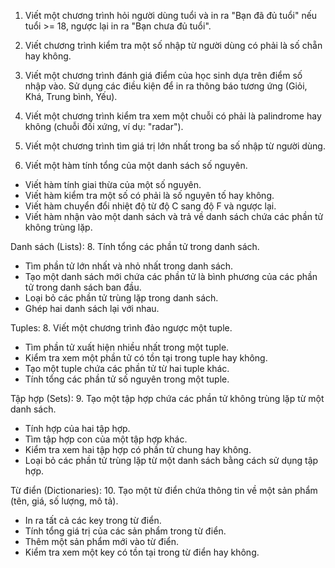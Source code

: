1. Viết một chương trình hỏi người dùng tuổi và in ra "Bạn đã đủ tuổi" nếu tuổi >= 18, ngược lại in ra "Bạn chưa đủ tuổi".
2. Viết chương trình kiểm tra một số nhập từ người dùng có phải là số chẵn hay không.
3. Viết một chương trình đánh giá điểm của học sinh dựa trên điểm số nhập vào. Sử dụng các điều kiện để in ra thông báo tương ứng (Giỏi, Khá, Trung bình, Yếu).
4. Viết một chương trình kiểm tra xem một chuỗi có phải là palindrome hay không (chuỗi đối xứng, ví dụ: "radar").
5. Viết một chương trình tìm giá trị lớn nhất trong ba số nhập từ người dùng.

6. Viết một hàm tính tổng của một danh sách số nguyên.
- Viết hàm tính giai thừa của một số nguyên.
- Viết hàm kiểm tra một số có phải là số nguyên tố hay không.
- Viết hàm chuyển đổi nhiệt độ từ độ C sang độ F và ngược lại.
- Viết hàm nhận vào một danh sách và trả về danh sách chứa các phần tử không trùng lặp.

Danh sách (Lists):
8. Tính tổng các phần tử trong danh sách.
- Tìm phần tử lớn nhất và nhỏ nhất trong danh sách.
- Tạo một danh sách mới chứa các phần tử là bình phương của các phần tử trong danh sách ban đầu.
- Loại bỏ các phần tử trùng lặp trong danh sách.
- Ghép hai danh sách lại với nhau.


Tuples:
8. Viết một chương trình đảo ngược một tuple.
- Tìm phần tử xuất hiện nhiều nhất trong một tuple.
- Kiểm tra xem một phần tử có tồn tại trong tuple hay không.
- Tạo một tuple chứa các phần tử từ hai tuple khác.
- Tính tổng các phần tử số nguyên trong một tuple.

Tập hợp (Sets):
9. Tạo một tập hợp chứa các phần tử không trùng lặp từ một danh sách.
- Tính hợp của hai tập hợp.
- Tìm tập hợp con của một tập hợp khác.
- Kiểm tra xem hai tập hợp có phần tử chung hay không.
- Loại bỏ các phần tử trùng lặp từ một danh sách bằng cách sử dụng tập hợp.

  
Từ điển (Dictionaries):
10. Tạo một từ điển chứa thông tin về một sản phẩm (tên, giá, số lượng, mô tả).
- In ra tất cả các key trong từ điển.
- Tính tổng giá trị của các sản phẩm trong từ điển.
- Thêm một sản phẩm mới vào từ điển.
- Kiểm tra xem một key có tồn tại trong từ điển hay không.
